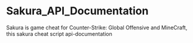 # Sakura_API_Documentation
Sakura is game cheat for Counter-Strike: Global Offensive and MineCraft, this sakura cheat script api-documentation
